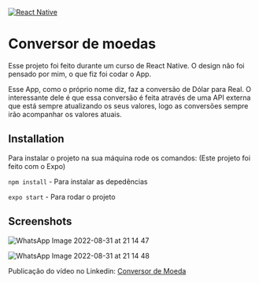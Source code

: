 [![React Native](https://img.shields.io/badge/React_Native-20232A?style=for-the-badge&logo=react&logoColor=61DAFB)](https://choosealicense.com/licenses/mit/)


# Conversor de moedas

Esse projeto foi feito durante um curso de React Native. O design não foi pensado por mim, o que fiz foi codar o App.

Esse App, como o próprio nome diz, faz a conversão de Dólar para Real. O interessante dele é que essa conversão é feita através de uma API externa que está sempre atualizando os seus valores, logo as conversões sempre irão acompanhar os valores atuais.



## Installation

Para instalar o projeto na sua máquina rode os comandos: (Este projeto foi feito com o Expo)

```npm install``` - Para instalar as depedências

```expo start``` - Para rodar o projeto
    


## Screenshots

![WhatsApp Image 2022-08-31 at 21 14 47](https://user-images.githubusercontent.com/60331328/187806553-0f659273-c4b2-4234-aaf9-814f769dacde.jpeg)

![WhatsApp Image 2022-08-31 at 21 14 48](https://user-images.githubusercontent.com/60331328/187806597-055e1bf1-ef9d-42d6-a4d8-fa86b6e17965.jpeg)


Publicação do vídeo no Linkedin: [Conversor de Moeda](https://www.linkedin.com/posts/julio-norberto_o-projeto-de-hoje-com-react-native-um-conversor-activity-6969825922816335872-h9oA?utm_source=share&utm_medium=member_desktop)
